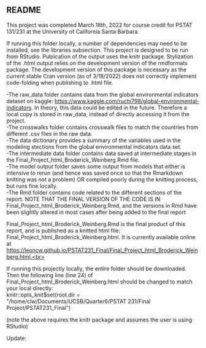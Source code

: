 ## README

This project was completed March 18th, 2022 for course credit for PSTAT 131/231 at the University of California Santa Barbara.<br>

If running this folder locally, a number of dependencies may need to be installed, see the libraries subsection. This project is designed to be run from RStudio. Publication of the output uses the knitr package. Stylization of the .html output relies on the development version of the rmdformats package. The development version of this package is necessary as the current stable Cran version (as of 3/18/2022) does not correctly implement code-folding when publishing to .html file.

-The raw_data folder contains data from the global environmental indicators dataset on kaggle: https://www.kaggle.com/ruchi798/global-environmental-indicators. In theory, this data could be edited in the future. Therefore a local copy is stored in raw_data, instead of directly accessing it from the project. <br>
-The crosswalks folder contains crosswalk files to match the countries from different .csv files in the raw data. <br>
-The data dictionary provides a summary of the variables used in the modeling stections from the global environmental indicators data set. <br>
-The intermediate data folder contains data saved at intermediate stages in the Final_Project_html_Broderick_Weinberg.Rmd file. <br>
-The model output folder saves some output from models that either is intensive to rerun (and hence was saved once so that the Rmarkdown knitting was not a problem) OR compiled poorly during the knitting process, but runs fine locally.<br>
-The Rmd folder contains code related to the different sections of the report. NOTE THAT THE FINAL VERSION OF THE CODE IS IN Final_Project_html_Broderick_Weinberg.Rmd, and the versions in Rmd have been slightly altered in most cases after being added to the final report<br>

Final_Project_html_Broderick_Weinberg.Rmd is the final product of this report, and is published as a knitted html file: Final_Project_html_Broderick_Weinberg.html. It is currently available online at https://leoncw.github.io/PSTAT231_Final/Final_Project_html_Broderick_Weinberg.html.<br>

If running this projectly locally, the entire folder should be downloaded. Then the following line (line 24) of Final_Project_html_Broderick_Weinberg.html should be changed to match your local directly:<br>
knitr::opts_knit$set(root.dir = "/home/clw/Documents/UCSB/Quarter6/PSTAT 231/Final Project/PSTAT231_Final")<br>

(note the above requires the knitr package and assumes the user is using RStudio)

Update:
